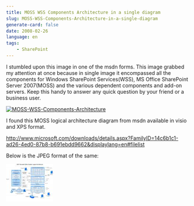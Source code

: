```yaml
---
title: MOSS WSS Components Architecture in a single diagram
slug: MOSS-WSS-Components-Architecture-in-a-single-diagram
generate-card: false
date: 2008-02-26
language: en
tags:
    - SharePoint
---
```



I stumbled upon this image in one of the msdn forms. This image grabbed my attention at once because in single image it encompassed all the components for Windows SharePoint Services(WSS), MS Office SharePoint Server 2007(MOSS) and the various dependent components and add-on servers. Keep this handy to answer any quick question by your friend or a business user.



[![MOSS-WSS-Components-Architecture](http://sharenotes.files.wordpress.com/2008/02/ms772323799deccc-038f-4a9e-82e7-91b15b7c2c42en-usoffice12.gif)](./img/2008-02-ms772323799deccc-038f-4a9e-82e7-91b15b7c2c42en-usoffice12.gif "MOSS-WSS-Components-Architecture")



I found this MOSS logical architecture diagram from msdn available in visio and XPS format.



<http://www.microsoft.com/downloads/details.aspx?FamilyID=14c6b1c1-ad26-4ed0-87b8-b691ebdd9662&displaylang=en#filelist>



Below is the JPEG format of the same:



[![MOSS Logical Architecture](./img/2008-03-moss-arch.thumbnail.jpg)](http://sharenotes.files.wordpress.com/2008/03/moss-arch.jpg "MOSS Logical Architecture")